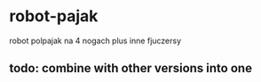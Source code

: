 # robot-pajak
robot polpajak na 4 nogach plus inne fjuczersy

## todo: combine with other versions into one
